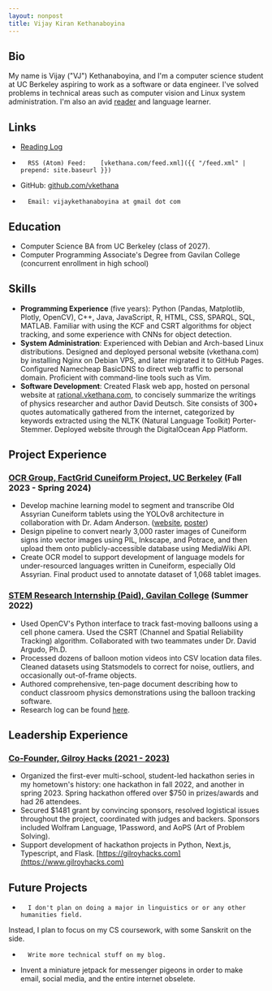 ```yaml
---
layout: nonpost
title: Vijay Kiran Kethanaboyina
---
```


## Bio

My name is Vijay ("VJ") Kethanaboyina, and I'm a computer science student at UC Berkeley aspiring to work as a software or data engineer. 
I've solved problems in technical areas such as computer vision and Linux system administration. I'm also an avid [reader](reading_log) and language learner.


## Links

*   [Reading Log](reading_log)
*		RSS (Atom) Feed:	[vkethana.com/feed.xml]({{ "/feed.xml" | prepend: site.baseurl }}) 
*   GitHub: [github.com/vkethana](https://www.github.com/vkethana)
*		Email: vijaykethanaboyina at gmail dot com


## Education

*   Computer Science BA from UC Berkeley (class of 2027).
*   Computer Programming Associate's Degree from Gavilan College (concurrent enrollment in high school)

## Skills

*   **Programming Experience** (five years): Python (Pandas, Matplotlib, Plotly, OpenCV), C++, Java, JavaScript, R, HTML, CSS, SPARQL, SQL, MATLAB. Familiar with using the KCF and CSRT algorithms for object tracking, and some experience with CNNs for object detection.
*   **System Administration**: Experienced with Debian and Arch-based Linux distributions. Designed and deployed personal website (vkethana.com) by installing Nginx on Debian VPS, and later migrated it to GitHub Pages. Configured Namecheap BasicDNS to direct web traffic to personal domain. Proficient with command-line tools such as Vim.
* **Software Development**: Created Flask web app, hosted on personal website at [rational.vkethana.com](https://rational.vkethana.com), to concisely summarize the writings of physics researcher and author David Deutsch. Site consists of 300+ quotes automatically gathered from the internet, categorized by keywords extracted using the NLTK (Natural Language Toolkit) Porter-Stemmer. Deployed website through the DigitalOcean App Platform.

## Project Experience

### [OCR Group, FactGrid Cuneiform Project, UC Berkeley](https://drive.google.com/file/d/1vlQzFKQ6lDvLLq6qpwZd_4Shadr_Uq7i/view) (Fall 2023 - Spring 2024)

* Develop machine learning model to segment and transcribe Old Assyrian Cuneiform tablets using the YOLOv8 architecture in collaboration with Dr. Adam Anderson. ([website](https://database.factgrid.de/wiki/FactGrid:Cuneiform_Project), [poster](https://drive.google.com/file/d/1vlQzFKQ6lDvLLq6qpwZd_4Shadr_Uq7i/view))
* Design pipeline to convert nearly 3,000 raster images of Cuneiform signs into vector images using PIL, Inkscape, and Potrace, and then upload them onto publicly-accessible database using MediaWiki API.
* Create OCR model to support development of language models for under-resourced languages written in Cuneiform, especially Old Assyrian. Final product used to annotate dataset of 1,068 tablet images.

### [STEM Research Internship (Paid), Gavilan College](https://github.com/vkethana/balloon-tracking-software) (Summer 2022)

*   Used OpenCV's Python interface to track fast-moving balloons using a cell phone camera. Used the CSRT (Channel and Spatial Reliability Tracking) algorithm. Collaborated with two teammates under Dr. David Argudo, Ph.D.
*   Processed dozens of balloon motion videos into CSV location data files. Cleaned datasets using Statsmodels to correct for noise, outliers, and occasionally out-of-frame objects.
*   Authored comprehensive, ten-page document describing how to conduct classroom physics demonstrations using the balloon tracking software.
*   Research log can be found [here](https://www.gavengineering.club/project/4).

## Leadership Experience

### [Co-Founder, Gilroy Hacks (2021 - 2023)](https://gilroyhacks.com)

*   Organized the first-ever multi-school, student-led hackathon series in my hometown's history: one hackathon in fall 2022, and another in spring 2023. Spring hackathon offered over $750 in prizes/awards and had 26 attendees.
*   Secured $1481 grant by convincing sponsors, resolved logistical issues throughout the project, coordinated with judges and backers. Sponsors included Wolfram Language, 1Password, and AoPS (Art of Problem Solving).
*   Support development of hackathon projects in Python, Next.js, Typescript, and Flask. [https://gilroyhacks.com](https://www.gilroyhacks.com)

## Future Projects
*		I don't plan on doing a major in linguistics or or any other humanities field. 
Instead, I plan to focus on my CS coursework, with some Sanskrit on the side. 
*		Write more technical stuff on my blog.
*   Invent a miniature jetpack for messenger pigeons in order to make email, social media, and the entire internet obselete.

